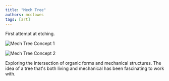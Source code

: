 ```yaml
---
title: "Mech Tree"
authors: mcclowes
tags: [art]
---
```


First attempt at etching.

<!--truncate-->

![Mech Tree Concept 1](/img/posts/mech-tree/mech-tree-1.jpg)

![Mech Tree Concept 2](/img/posts/mech-tree/mech-tree-2.jpg)

Exploring the intersection of organic forms and mechanical structures. The idea of a tree that's both living and mechanical has been fascinating to work with. 